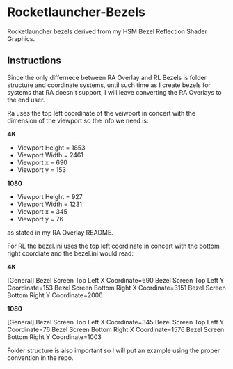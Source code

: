 # Rocketlauncher-Bezels
Rocketlauncher bezels derived from my HSM Bezel Reflection Shader Graphics.

## Instructions

Since the only differnece between RA Overlay and RL Bezels is folder structure and coordinate systems, until such time as I create bezels for systems that RA doesn't support, I will leave converting the RA Overlays to the end user.

Ra uses the top left coordinate of the veiwport in concert with the dimension of the viewport so the info we need is:


**4K**
* Viewport Height = 1853
* Viewport Width = 2461
* Viewport x = 690
* Viewport y = 153

**1080**
* Viewport Height = 927
* Viewport Width = 1231
* Viewport x = 345
* Viewport y = 76

as stated in my RA Overlay README.

For RL the bezel.ini uses the top left coordinate in concert with the bottom right coordiate and the bezel.ini would read:


**4K** 

[General]
Bezel Screen Top Left X Coordinate=690
Bezel Screen Top Left Y Coordinate=153
Bezel Screen Bottom Right X Coordinate=3151
Bezel Screen Bottom Right Y Coordinate=2006

**1080** 

[General]
Bezel Screen Top Left X Coordinate=345 
Bezel Screen Top Left Y Coordinate=76 
Bezel Screen Bottom Right X Coordinate=1576 
Bezel Screen Bottom Right Y Coordinate=1003 

Folder structure is also important so I will put an example using the proper convention in the repo.
